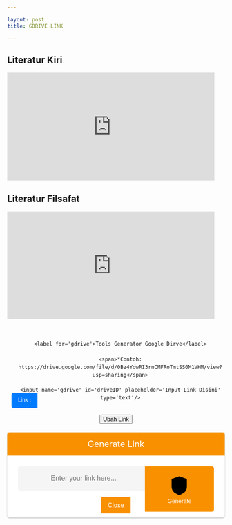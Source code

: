 ```yaml
---

layout: post 
title: GDRIVE LINK

---
```


<h2>Literatur Kiri</h2>
<iframe src="https://drive.google.com/embeddedfolderview?id=1XKmQiaTpiqQ45Ur-2BLQNEh9GoGUHdFV#list" width="480" height="250" frameborder="0"></iframe>
<h2>Literatur Filsafat</h2>
<iframe src="https://drive.google.com/embeddedfolderview?id=11z7rEKCGGmcHbqw2Zv-VlpHrhEnsH5_U#list" width="480" height="250" frameborder="0"></iframe>
<style>

  /* CSS Safelink ubah warna cari kode #f89000 */

.wcSafeShow{position:relative;width:35px;height:35px;display:flex;margin:auto} /* atur margin untuk mengubah posisi icon */

.safeWrap{position:fixed;top:0;left:0;bottom:0;right:0;background:rgba(0,0,0,.5);z-index:999999;-webkit-backdrop-filter:blur(6px);backdrop-filter:blur(6px)}.panel-primary{background:#fff;text-align:center;display:block;overflow:hidden;width:100%;max-width:100%;padding:0 0 25px 0;border-radius:5px;box-shadow:0 1px 3px rgba(0,0,0,0.12),0 1px 2px rgba(0,0,0,0.24)}.panel-body{position:relative;margin:0 25px}.panel-heading h2{background:#f89000;color:#fff;margin:0 auto 25px auto;font-weight:400;padding:15px;font-size:20px}.panel-body input{height:56px;background:rgba(0,0,0,0.04);width:100%;padding:15px;border-radius:5px;border:1px solid transparent;font-size:16px;color:#000;outline:none;text-indent:60px;transition:all .3s}.panel-body input:focus{background:#fff;color:#000;border-color:#f89000;outline:none;box-shadow:0 0 5px rgba(0,0,0,0.1)}.panel-body .input-group-btn{position:absolute;top:0;right:0}.panel-body button{border-radius:0 5px 5px 0;background:#f89000;color:#fff;border:0;padding:17px 52px;font-weight:500;outline:none;transition:all .3s}.panel-body button:hover,.panel-body button:focus{background:#f89000;outline:none}#generatelink{margin:20px auto 0 auto}#generatelink button{background:#f89000;border-radius:5px;font-size:14px;padding:14px 32px}#generatelink button:hover,#generatelink button:focus{background:#f89000;border-radius:5px;font-size:14px}#generatelink input{background:rgba(0,0,0,0.05);text-indent:0}#generatelink input:hover,#generatelink input:focus{background:#f89000;border-color:transparent;box-shadow:none}#generateloading{margin:20px auto 0 auto;font-size:20px;color:#f89000;font-weight:normal}

.panel-body:before{content:'\279C';background:rgba(0,0,0,0.05);position:absolute;left:0;top:0;color:#888;padding:17px 20px;border-radius:5px 0 0 5px;border-right:1px solid transparent;transition:all .6s}.panel-body:focus-within:before{content:'\279C';background:#f89000;color:#fff}.bt-success{display:inline-flex;align-items:center;margin:15px 15px;padding:10px 20px;outline:0;border:0;border-radius:2px;color:#fefefe;background-color:#f89000;font-size:14px;white-space:nowrap;overflow:hidden;max-width:100%;line-height:2em}.bt-success:hover{color:#f89000;background-color:transparent;border:1px solid #f89000}.hidden,.bt-success.hidden{display:none}.wcSafeClose{display:inline-flex;align-items:center;margin:15px auto -15px;padding:5px 15px;outline:0;border:0;border-radius:2px;color:#fefefe;background-color:#f89000;font-size:14px;white-space:nowrap;overflow:hidden;max-width:100%;line-height:2em}.copytoclipboard{margin:10px auto 5px}

#timer{margin:0 auto 20px auto;width:80px;text-align:center}.pietimer{position:relative;font-size:200px;width:1em;height:1em}.pietimer > .percent{position:absolute;top:25px;left:12px;width:3.33em;font-size:18px;text-align:center;display:none}.pietimer > .slice{position:absolute;width:1em;height:1em;clip:rect(0px,1em,1em,0.5em)}.pietimer >.slice.gt50{clip:rect(auto,auto,auto,auto)}.pietimer > .slice > .pie{border:0.06em solid #c0c0c0;position:absolute;width:1em;height:1em;clip:rect(0em,0.5em,1em,0em);border-radius:0.5em}.pietimer > .slice > .pie.fill{-moz-transform:rotate(180deg)!important;-webkit-transform:rotate(180deg)!important;-o-transform:rotate(180deg)!important;transform:rotate(180deg)!important}.pietimer.fill > .percent{display:none}.pietimer.fill > .slice > .pie{border:transparent;background-color:#c0c0c0;width:1em;height:1em}

.wcSafeShow svg{fill:none!important;stroke:#48525c;stroke-linecap:round;stroke-linejoin:round;stroke-width:1;width:22px;height:22px}

#generateloading svg{width:22px;height:22px;fill:#f89000}

.btn-primary svg,.darkMode .btn-primary svg{fill:none;stroke:#fff;stroke-width:1.5;width:22px;height:22px;vertical-align:-5px;margin-right:10px}

@media screen and (max-width:768px){.panel-body .input-group-btn{display:block;position:relative;overflow:hidden;margin:20px auto 0 auto}.panel-body button{border-radius:5px;width:100%}}

@media screen and (max-width:480px){.panel-primary{margin-top:30%}}

  

/* CSS darkmode sesuaikan classnya jika berbeda atau hapus bagian ini */

.darkMode .panel-primary{background:#2d2d30;color:#fefefe}

.darkMode .panel-body input,.darkMode .panel-body input:focus{background:#2d2d30;color:#fefefe}

.darkMode .wcSafeClose{color:#fefefe}

  </style>

<div class='generator-gdrive'>

  <div class='form-gdrive input'>

    <label for='gdrive'>Tools Generator Google Dirve</label>

    <span>*Contoh: https://drive.google.com/file/d/0Bz4YdwRI3rnCMFRoTmtSS0M1VHM/view?usp=sharing</span>

    <input name='gdrive' id='driveID' placeholder='Input Link Disini' type='text'/>

  </div>

  <div class='tombol-get'>
<button id='btngenerate' oninvalid='this.setCustomValidity(&apos;Please Enter valid link&apos;)' required='required' type='button'>Ubah Link</button>
  </div>

  <div class='form-gdrive output'>

    <label for='gdrive'>Result</label>

    <input name='gdrive' id='output' placeholder='Input Link Disini' type='text' readonly='readonly'/>

  </div>

  <div class='tombol-copy-reset'>

    <div id='text-keterangan'></div>

    <button id='copy'>Copy Link</button>

    <button id='download'>Download</button>

    <button id='reset'>Reset</button>
    
    <button id='copyandreset'>Copy and Reset</button>

  </div>

</div>

<div class='panel-primary'>
<div class='panel-heading'>
<h2>Generate Link</h2>
</div>
<div class='panel-body'>
<input autocomplete='off' id='generateurl' oninvalid='this.setCustomValidity(&apos;Please Enter valid link&apos;)' placeholder='Enter your link here...' required='required' type='url'/>
<span class='input-group-btn'>
<button class='btn-primary' id='btngenerate' oninvalid='this.setCustomValidity(&apos;Please Enter valid link&apos;)' required='required' type='button'>
<svg viewBox='0 0 24 24' xmlns='http://www.w3.org/2000/svg'><path d='M18.865 5.1238C19.302 5.2768 19.594 5.6888 19.594 6.1518V12.9248C19.594 14.8178 18.906 16.6248 17.691 18.0248C17.08 18.7298 16.307 19.2788 15.486 19.7228L11.928 21.6448L8.364 19.7218C7.542 19.2778 6.768 18.7298 6.156 18.0238C4.94 16.6238 4.25 14.8158 4.25 12.9208V6.1518C4.25 5.6888 4.542 5.2768 4.979 5.1238L11.561 2.8108C11.795 2.7288 12.05 2.7288 12.283 2.8108L18.865 5.1238Z'/><path class='svg-c' d='M9.32251 11.9177L11.2145 13.8107L15.1125 9.91269'/></svg>Generate</button></span>
<div class='hidden' id='generateloading'>
<svg viewBox='0 0 50 50' x='0px' y='0px'><path d='M25.251,6.461c-10.318,0-18.683,8.365-18.683,18.683h4.068c0-8.071,6.543-14.615,14.615-14.615V6.461z'><animateTransform attributeName='transform' attributeType='xml' dur='0.6s' from='0 25 25' repeatCount='indefinite' to='360 25 25' type='rotate'/></path></svg></div>
<div class='hidden' id='generatelink'>
<input id='resulturl' onclick='this.focus();this.select()' readonly='readonly' type='text'/>
<button class='copytoclipboard' data-clipboard-action='copy' data-clipboard-target='#resulturl' id='copytoclipboard'>Copy URL</button></div></div>
<a class='wcSafeClose' href='javascript:void'>Close</a>
</div>
<script>
//<![CDATA[
/* Pengaturan safeLink */
var setTimer = 1; //waktu detik
var setColor = '#f89000'; //warna loading timer
var setText = 'Harap Tunggu...'; //pesan pada tombol
var setCopyUrl = 'Salin URL'; // generator salin
var setCopied = 'URL Tersalin'; //generator tersalin
//]]> 
</script>
<style>
.generator-gdrive {
    position: relative;
    display: block;
    margin: auto;
    padding: 20px 0;
    max-width: 800px;
    text-align: center;
    font-family: -apple-system,BlinkMacSystemFont,"Segoe UI",Roboto,"Helvetica Neue",Arial,sans-serif,"Apple Color Emoji","Segoe UI Emoji","Segoe UI Symbol";
    line-height: 1.5;
}
.form-gdrive {
    position: relative;
    display: block;
    margin: 5px 0;
    padding: 10px;
    width: 100%;
}
.form-gdrive.output, .tombol-copy-reset {
    display: none;
}
.form-gdrive label {
    position: relative;
    display: block;
    margin: 20px 0;
    font-size: 16px;
    font-weight: 600;
    color: #444;
}
.form-gdrive span {
    position: relative;
    display: block;
    margin-bottom: 10px;
    font-size: 12px;
    color: #444;
}  
.form-gdrive input {
    position: relative;
    display: block;
    margin: auto;
    padding: 10px 15px;
    width: calc(100% - 30px);
    background: #ebeff3;
    color: #444;
    border: none;
    outline: none;
    border-radius: 5px;
}
.form-gdrive input:focus, .form-gdrive input:hover {
    background: #fff;
    border: 1px solid #ebeff3;
}  
.form-gdrive:after {
    position: absolute;
    content: "";
    left: 10px;
    bottom: 10px;
    background: #007bff;
    color: #fff;
    padding: 5px 15px 7px 15px;
    border-radius: 5px 0 0 5px;
    font-size: 12px;
    line-height: 2;
    z-index: 2;
}
.form-gdrive.input input {
    padding: 10px 15px 10px 65px;
}
.form-gdrive.output input{
    width: calc(100% - 90px);
    padding: 10px 15px 10px 75px;
}  
.form-gdrive.input:after {
    content: "Link :";
}
.form-gdrive.output:after {
    content: "Result :";
} 
button#get-button {
    color: #fff;
    background-color: #007bff;
    display: inline-block;
    text-align: center;
    cursor: pointer;
    outline: none;
    border: none;
    border-radius: 6px;
    font-size: 14px;
    font-weight: bold;
    padding: 7px 15px;
    margin: 0 auto;
}  
button#copy,button#download,button#reset,button#copyandreset {
    color: #fff;
    background-color: #007bff;
    display: inline-block;
    text-align: center;
    cursor: pointer;
    outline: none;
    border: none;
    border-radius: 6px;
    font-size: 14px;
    font-weight: bold;
    padding: 7px 15px;
    margin: 0 auto;
}
</style>
<script>

    function getButton(){
    var input = document.getElementById("driveID").value,
        drive = input.indexOf("google.com");
    if (-1 != drive) {
        var textd = input.indexOf("d/"),
            textEdit = input.indexOf("/edit"),
            driveID = input.slice(textd + 2, textEdit),
            output = "https://docs.google.com/$type/d/" + driveID + "/export?format=pdf";
        -1 !== input.indexOf("document")
            ? (output = output.replace("$type", "document").split("pdf").join("docx"))
            : -1 !== input.indexOf("spreadsheet")
            ? (output = output.replace("$type", "spreadsheets").split("pdf").join("xlsx"))
            : -1 !== input.indexOf("presentation")
            ? (output = "https://docs.google.com/uc?export=download&id=" + (driveID = input.slice(textd + 2, textEdit)))
            : ((textEdit = input.indexOf("/view")), (output = "https://docs.google.com/uc?export=download&id=" + (driveID = input.slice(textd + 2, textEdit))));
      document.getElementById("output").value = output;
      document.getElementById("generateurl").value = output;
      document.querySelector(".input").style.display = "none";
      document.querySelector(".output").style.display = "block";
      document.querySelector(".tombol-copy-reset").style.display = "block";
      document.getElementById("get-button").style.display = "none";
    } else {
      document.getElementById("driveID").value = "Url tidak sesuai format";
    }
  }
  function copy(){
    document.getElementById("output").select();
    document.execCommand('copy');
    document.getElementById("text-keterangan").innerHTML = "Link berhasil disalin";
    document.getElementById("text-keterangan").style.margin = "10px 0";
  }
  function download(){
    var linkUnduh = document.getElementById("output").value;
    window.open(linkUnduh,'_blank');
  }
  function reset(){
    document.querySelector(".output").style.display = "none",document.querySelector(".input").style.display = "block", document.getElementById("get-button").style.display = "block",document.querySelector(".tombol-copy-reset").style.display = "none",$("#driveID").val(""),$(".safeWrap").fadeOut(),$("#generatelink").addClass("hidden"),$("#generateurl").val("")
  }
  function copyandreset(){
    document.getElementById("output").select();
    document.execCommand('copy');
    document.getElementById("text-keterangan").innerHTML = "Link berhasil disalin";
    document.getElementById("text-keterangan").style.margin = "10px 0";
    document.querySelector(".output").style.display = "none";
    document.querySelector(".input").style.display = "block";
    document.getElementById("get-button").style.display = "block";
    document.querySelector(".tombol-copy-reset").style.display = "none";
    $("#driveID").val("")
  }
  window.onload = function() {
    document.getElementById("driveID").focus(), document.getElementById("btngenerate").onclick = getButton, document.getElementById("copy").onclick = copy, document.getElementById("download").onclick = download, document.getElementById("reset").onclick = reset, document.getElementById("copyandreset").onclick = copyandreset;
  };
</script>
<script>
$(".wcSafeShow").click(function(){$(".safeWrap").fadeIn()}),$(".wcSafeClose").click(function(){$(".safeWrap").fadeOut(),$("#generatelink").addClass("hidden"),$("#generateurl").val("")});$(document).ready(function(){$("#btngenerate").on("click",function(){var e=$("#generateurl").val(),r=$("#generatelink"),a=$("#generateloading"),n=$("#resulturl");if(""==e)return $("#generateurl").focus(),!1;$("#copytoclipboard").html(setCopyUrl),a.removeClass("hidden"),r.addClass("hidden"),$.ajax({url:"https://link.sophiainstitute.id/feeds/posts/summary/-/Pendidikan?alt=json-in-script",type:"get",dataType:"jsonp",success:function(t){var o="",l=t.feed.entry,s=new Array;if(void 0!==l){for(var i=0;i<l.length;i++){for(var d=0;d<l[i].link.length;d++)if("alternate"==l[i].link[d].rel){o=l[i].link[d].href;break}s[i]=o;var c=Math.random()*s.length;c=parseInt(c)}resultgenerate=s[c]+"#?o="+aesCrypto.encrypt(convertstr(e),convertstr("root")),a.addClass("hidden"),r.removeClass("hidden"),n.val(resultgenerate)}else n.val("No result!")},error:function(){n.val("Error loading feed!")}})}),new ClipboardJS(".copytoclipboard").on("success",function(e){$("#copytoclipboard").html(setCopied)})}); function convertstr(t){return t.replace(/^\s+/,"").replace(/\s+$/,"")}!function(t){var e={init:function(e){var r={timer:null,timerSeconds:10,callback:function(){},timerCurrent:0,showPercentage:!1,fill:!1,color:"#CCC"};return r=t.extend(r,e),this.each(function(){var e=t(this);e.data("pietimer")||(e.addClass("pietimer"),e.css({fontSize:e.width()}),e.data("pietimer",r),r.showPercentage&&e.find(".percent").show(),r.fill&&e.addClass("fill"),e.pietimer("start"))})},stopWatch:function(){var e=t(this).data("pietimer");if(e){var r=(e.timerFinish-(new Date).getTime())/1e3;if(r<=0)clearInterval(e.timer),t(this).pietimer("drawTimer",100),e.callback();else{var n=100-r/e.timerSeconds*100;t(this).pietimer("drawTimer",n)}}},drawTimer:function(e){$this=t(this);var r=$this.data("pietimer");if(r){$this.html('<div class="percent"></div><div class="slice'+(e>50?' gt50"':'"')+'><div class="pie"></div>'+(e>50?'<div class="pie fill"></div>':"")+"</div>");var n=3.6*e;$this.find(".slice .pie").css({"-moz-transform":"rotate("+n+"deg)","-webkit-transform":"rotate("+n+"deg)","-o-transform":"rotate("+n+"deg)",transform:"rotate("+n+"deg)"}),$this.find(".percent").html(Math.round(e)+"%"),r.showPercentage&&$this.find(".percent").show(),$this.hasClass("fill")?$this.find(".slice .pie").css({backgroundColor:r.color}):$this.find(".slice .pie").css({borderColor:r.color})}},start:function(){var e=t(this).data("pietimer");e&&(e.timerFinish=(new Date).getTime()+1e3*e.timerSeconds,t(this).pietimer("drawTimer",0),e.timer=setInterval("$this.pietimer('stopWatch')",50))},reset:function(){var e=t(this).data("pietimer");e&&(clearInterval(e.timer),t(this).pietimer("drawTimer",0))}};t.fn.pietimer=function(r){return e[r]?e[r].apply(this,Array.prototype.slice.call(arguments,1)):"object"!=typeof r&&r?void t.error("Method "+r+" does not exist on jQuery.pietimer"):e.init.apply(this,arguments)}}(jQuery),function(t,e){"object"==typeof exports&&"object"==typeof module?module.exports=e():"function"==typeof define&&define.amd?define([],e):"object"==typeof exports?exports.ClipboardJS=e():t.ClipboardJS=e()}(this,function(){return function(t){var e={};function r(n){if(e[n])return e[n].exports;var i=e[n]={i:n,l:!1,exports:{}};return t[n].call(i.exports,i,i.exports,r),i.l=!0,i.exports}return r.m=t,r.c=e,r.d=function(t,e,n){r.o(t,e)||Object.defineProperty(t,e,{enumerable:!0,get:n})},r.r=function(t){"undefined"!=typeof Symbol&&Symbol.toStringTag&&Object.defineProperty(t,Symbol.toStringTag,{value:"Module"}),Object.defineProperty(t,"__esModule",{value:!0})},r.t=function(t,e){if(1&e&&(t=r(t)),8&e)return t;if(4&e&&"object"==typeof t&&t&&t.__esModule)return t;var n=Object.create(null);if(r.r(n),Object.defineProperty(n,"default",{enumerable:!0,value:t}),2&e&&"string"!=typeof t)for(var i in t)r.d(n,i,function(e){return t[e]}.bind(null,i));return n},r.n=function(t){var e=t&&t.__esModule?function(){return t.default}:function(){return t};return r.d(e,"a",e),e},r.o=function(t,e){return Object.prototype.hasOwnProperty.call(t,e)},r.p="",r(r.s=0)}([function(t,e,r){"use strict";var n="function"==typeof Symbol&&"symbol"==typeof Symbol.iterator?function(t){return typeof t}:function(t){return t&&"function"==typeof Symbol&&t.constructor===Symbol&&t!==Symbol.prototype?"symbol":typeof t},i=function(){function t(t,e){for(var r=0;r<e.length;r++){var n=e[r];n.enumerable=n.enumerable||!1,n.configurable=!0,"value"in n&&(n.writable=!0),Object.defineProperty(t,n.key,n)}}return function(e,r,n){return r&&t(e.prototype,r),n&&t(e,n),e}}(),o=s(r(1)),a=s(r(3)),c=s(r(4));function s(t){return t&&t.__esModule?t:{default:t}}var l=function(t){function e(t,r){!function(t,r){if(!(t instanceof e))throw new TypeError("Cannot call a class as a function")}(this);var n=function(t,e){if(!t)throw new ReferenceError("this hasn't been initialised - super() hasn't been called");return!e||"object"!=typeof e&&"function"!=typeof e?t:e}(this,(e.__proto__||Object.getPrototypeOf(e)).call(this));return n.resolveOptions(r),n.listenClick(t),n}return function(t,e){if("function"!=typeof e&&null!==e)throw new TypeError("Super expression must either be null or a function, not "+typeof e);t.prototype=Object.create(e&&e.prototype,{constructor:{value:t,enumerable:!1,writable:!0,configurable:!0}}),e&&(Object.setPrototypeOf?Object.setPrototypeOf(t,e):t.__proto__=e)}(e,a.default),i(e,[{key:"resolveOptions",value:function(){var t=0<arguments.length&&void 0!==arguments[0]?arguments[0]:{};this.action="function"==typeof t.action?t.action:this.defaultAction,this.target="function"==typeof t.target?t.target:this.defaultTarget,this.text="function"==typeof t.text?t.text:this.defaultText,this.container="object"===n(t.container)?t.container:document.body}},{key:"listenClick",value:function(t){var e=this;this.listener=(0,c.default)(t,"click",function(t){return e.onClick(t)})}},{key:"onClick",value:function(t){var e=t.delegateTarget||t.currentTarget;this.clipboardAction&&(this.clipboardAction=null),this.clipboardAction=new o.default({action:this.action(e),target:this.target(e),text:this.text(e),container:this.container,trigger:e,emitter:this})}},{key:"defaultAction",value:function(t){return u("action",t)}},{key:"defaultTarget",value:function(t){var e=u("target",t);if(e)return document.querySelector(e)}},{key:"defaultText",value:function(t){return u("text",t)}},{key:"destroy",value:function(){this.listener.destroy(),this.clipboardAction&&(this.clipboardAction.destroy(),this.clipboardAction=null)}}],[{key:"isSupported",value:function(){var t=0<arguments.length&&void 0!==arguments[0]?arguments[0]:["copy","cut"],e="string"==typeof t?[t]:t,r=!!document.queryCommandSupported;return e.forEach(function(t){r=r&&!!document.queryCommandSupported(t)}),r}}]),e}();function u(t,e){var r="data-clipboard-"+t;if(e.hasAttribute(r))return e.getAttribute(r)}t.exports=l},function(t,e,r){"use strict";var n,i="function"==typeof Symbol&&"symbol"==typeof Symbol.iterator?function(t){return typeof t}:function(t){return t&&"function"==typeof Symbol&&t.constructor===Symbol&&t!==Symbol.prototype?"symbol":typeof t},o=function(){function t(t,e){for(var r=0;r<e.length;r++){var n=e[r];n.enumerable=n.enumerable||!1,n.configurable=!0,"value"in n&&(n.writable=!0),Object.defineProperty(t,n.key,n)}}return function(e,r,n){return r&&t(e.prototype,r),n&&t(e,n),e}}(),a=(n=r(2))&&n.__esModule?n:{default:n},c=function(){function t(e){!function(t,e){if(!(t instanceof e))throw new TypeError("Cannot call a class as a function")}(this,t),this.resolveOptions(e),this.initSelection()}return o(t,[{key:"resolveOptions",value:function(){var t=0<arguments.length&&void 0!==arguments[0]?arguments[0]:{};this.action=t.action,this.container=t.container,this.emitter=t.emitter,this.target=t.target,this.text=t.text,this.trigger=t.trigger,this.selectedText=""}},{key:"initSelection",value:function(){this.text?this.selectFake():this.target&&this.selectTarget()}},{key:"selectFake",value:function(){var t=this,e="rtl"==document.documentElement.getAttribute("dir");this.removeFake(),this.fakeHandlerCallback=function(){return t.removeFake()},this.fakeHandler=this.container.addEventListener("click",this.fakeHandlerCallback)||!0,this.fakeElem=document.createElement("textarea"),this.fakeElem.style.fontSize="12pt",this.fakeElem.style.border="0",this.fakeElem.style.padding="0",this.fakeElem.style.margin="0",this.fakeElem.style.position="absolute",this.fakeElem.style[e?"right":"left"]="-9999px";var r=window.pageYOffset||document.documentElement.scrollTop;this.fakeElem.style.top=r+"px",this.fakeElem.setAttribute("readonly",""),this.fakeElem.value=this.text,this.container.appendChild(this.fakeElem),this.selectedText=(0,a.default)(this.fakeElem),this.copyText()}},{key:"removeFake",value:function(){this.fakeHandler&&(this.container.removeEventListener("click",this.fakeHandlerCallback),this.fakeHandler=null,this.fakeHandlerCallback=null),this.fakeElem&&(this.container.removeChild(this.fakeElem),this.fakeElem=null)}},{key:"selectTarget",value:function(){this.selectedText=(0,a.default)(this.target),this.copyText()}},{key:"copyText",value:function(){var t=void 0;try{t=document.execCommand(this.action)}catch(e){t=!1}this.handleResult(t)}},{key:"handleResult",value:function(t){this.emitter.emit(t?"success":"error",{action:this.action,text:this.selectedText,trigger:this.trigger,clearSelection:this.clearSelection.bind(this)})}},{key:"clearSelection",value:function(){this.trigger&&this.trigger.focus(),window.getSelection().removeAllRanges()}},{key:"destroy",value:function(){this.removeFake()}},{key:"action",set:function(){var t=0<arguments.length&&void 0!==arguments[0]?arguments[0]:"copy";if(this._action=t,"copy"!==this._action&&"cut"!==this._action)throw new Error('Invalid "action" value, use either "copy" or "cut"')},get:function(){return this._action}},{key:"target",set:function(t){if(void 0!==t){if(!t||"object"!==(void 0===t?"undefined":i(t))||1!==t.nodeType)throw new Error('Invalid "target" value, use a valid Element');if("copy"===this.action&&t.hasAttribute("disabled"))throw new Error('Invalid "target" attribute. Please use "readonly" instead of "disabled" attribute');if("cut"===this.action&&(t.hasAttribute("readonly")||t.hasAttribute("disabled")))throw new Error('Invalid "target" attribute. You can\'t cut text from elements with "readonly" or "disabled" attributes');this._target=t}},get:function(){return this._target}}]),t}();t.exports=c},function(t,e){t.exports=function(t){var e;if("SELECT"===t.nodeName)t.focus(),e=t.value;else if("INPUT"===t.nodeName||"TEXTAREA"===t.nodeName){var r=t.hasAttribute("readonly");r||t.setAttribute("readonly",""),t.select(),t.setSelectionRange(0,t.value.length),r||t.removeAttribute("readonly"),e=t.value}else{t.hasAttribute("contenteditable")&&t.focus();var n=window.getSelection(),i=document.createRange();i.selectNodeContents(t),n.removeAllRanges(),n.addRange(i),e=n.toString()}return e}},function(t,e){function r(){}r.prototype={on:function(t,e,r){var n=this.e||(this.e={});return(n[t]||(n[t]=[])).push({fn:e,ctx:r}),this},once:function(t,e,r){var n=this;function i(){n.off(t,i),e.apply(r,arguments)}return i._=e,this.on(t,i,r)},emit:function(t){for(var e=[].slice.call(arguments,1),r=((this.e||(this.e={}))[t]||[]).slice(),n=0,i=r.length;n<i;n++)r[n].fn.apply(r[n].ctx,e);return this},off:function(t,e){var r=this.e||(this.e={}),n=r[t],i=[];if(n&&e)for(var o=0,a=n.length;o<a;o++)n[o].fn!==e&&n[o].fn._!==e&&i.push(n[o]);return i.length?r[t]=i:delete r[t],this}},t.exports=r},function(t,e,r){var n=r(5),i=r(6);t.exports=function(t,e,r){if(!t&&!e&&!r)throw new Error("Missing required arguments");if(!n.string(e))throw new TypeError("Second argument must be a String");if(!n.fn(r))throw new TypeError("Third argument must be a Function");if(n.node(t))return h=e,d=r,(f=t).addEventListener(h,d),{destroy:function(){f.removeEventListener(h,d)}};if(n.nodeList(t))return s=t,l=e,u=r,Array.prototype.forEach.call(s,function(t){t.addEventListener(l,u)}),{destroy:function(){Array.prototype.forEach.call(s,function(t){t.removeEventListener(l,u)})}};if(n.string(t))return o=t,a=e,c=r,i(document.body,o,a,c);throw new TypeError("First argument must be a String, HTMLElement, HTMLCollection, or NodeList");var o,a,c,s,l,u,f,h,d}},function(t,e){e.node=function(t){return void 0!==t&&t instanceof HTMLElement&&1===t.nodeType},e.nodeList=function(t){var r=Object.prototype.toString.call(t);return void 0!==t&&("[object NodeList]"===r||"[object HTMLCollection]"===r)&&"length"in t&&(0===t.length||e.node(t[0]))},e.string=function(t){return"string"==typeof t||t instanceof String},e.fn=function(t){return"[object Function]"===Object.prototype.toString.call(t)}},function(t,e,r){var n=r(7);function i(t,e,r,i,o){var a=function(t,e,r,i){return function(r){r.delegateTarget=n(r.target,e),r.delegateTarget&&i.call(t,r)}}.apply(this,arguments);return t.addEventListener(r,a,o),{destroy:function(){t.removeEventListener(r,a,o)}}}t.exports=function(t,e,r,n,o){return"function"==typeof t.addEventListener?i.apply(null,arguments):"function"==typeof r?i.bind(null,document).apply(null,arguments):("string"==typeof t&&(t=document.querySelectorAll(t)),Array.prototype.map.call(t,function(t){return i(t,e,r,n,o)}))}},function(t,e){if("undefined"!=typeof Element&&!Element.prototype.matches){var r=Element.prototype;r.matches=r.matchesSelector||r.mozMatchesSelector||r.msMatchesSelector||r.oMatchesSelector||r.webkitMatchesSelector}t.exports=function(t,e){for(;t&&9!==t.nodeType;){if("function"==typeof t.matches&&t.matches(e))return t;t=t.parentNode}}}])});var CryptoJS=CryptoJS||function(t,e){var r={},n=r.lib={},i=n.Base=function(){function t(){}return{extend:function(e){t.prototype=this;var r=new t;return e&&r.mixIn(e),r.hasOwnProperty("init")||(r.init=function(){r.$super.init.apply(this,arguments)}),r.init.prototype=r,r.$super=this,r},create:function(){var t=this.extend();return t.init.apply(t,arguments),t},init:function(){},mixIn:function(t){for(var e in t)t.hasOwnProperty(e)&&(this[e]=t[e]);t.hasOwnProperty("toString")&&(this.toString=t.toString)},clone:function(){return this.init.prototype.extend(this)}}}(),o=n.WordArray=i.extend({init:function(t,e){t=this.words=t||[],this.sigBytes=null!=e?e:4*t.length},toString:function(t){return(t||c).stringify(this)},concat:function(t){var e=this.words,r=t.words,n=this.sigBytes,i=t.sigBytes;if(this.clamp(),n%4)for(var o=0;i>o;o++){var a=r[o>>>2]>>>24-o%4*8&255;e[n+o>>>2]|=a<<24-(n+o)%4*8}else if(r.length>65535)for(o=0;i>o;o+=4)e[n+o>>>2]=r[o>>>2];else e.push.apply(e,r);return this.sigBytes+=i,this},clamp:function(){var e=this.words,r=this.sigBytes;e[r>>>2]&=4294967295<<32-r%4*8,e.length=t.ceil(r/4)},clone:function(){var t=i.clone.call(this);return t.words=this.words.slice(0),t},random:function(e){for(var r=[],n=0;e>n;n+=4)r.push(4294967296*t.random()|0);return new o.init(r,e)}}),a=r.enc={},c=a.Hex={stringify:function(t){for(var e=t.words,r=t.sigBytes,n=[],i=0;r>i;i++){var o=e[i>>>2]>>>24-i%4*8&255;n.push((o>>>4).toString(16)),n.push((15&o).toString(16))}return n.join("")},parse:function(t){for(var e=t.length,r=[],n=0;e>n;n+=2)r[n>>>3]|=parseInt(t.substr(n,2),16)<<24-n%8*4;return new o.init(r,e/2)}},s=a.Latin1={stringify:function(t){for(var e=t.words,r=t.sigBytes,n=[],i=0;r>i;i++){var o=e[i>>>2]>>>24-i%4*8&255;n.push(String.fromCharCode(o))}return n.join("")},parse:function(t){for(var e=t.length,r=[],n=0;e>n;n++)r[n>>>2]|=(255&t.charCodeAt(n))<<24-n%4*8;return new o.init(r,e)}},l=a.Utf8={stringify:function(t){try{return decodeURIComponent(escape(s.stringify(t)))}catch(t){throw new Error("Malformed UTF-8 data")}},parse:function(t){return s.parse(unescape(encodeURIComponent(t)))}},u=n.BufferedBlockAlgorithm=i.extend({reset:function(){this._data=new o.init,this._nDataBytes=0},_append:function(t){"string"==typeof t&&(t=l.parse(t)),this._data.concat(t),this._nDataBytes+=t.sigBytes},_process:function(e){var r=this._data,n=r.words,i=r.sigBytes,a=this.blockSize,c=i/(4*a),s=(c=e?t.ceil(c):t.max((0|c)-this._minBufferSize,0))*a,l=t.min(4*s,i);if(s){for(var u=0;s>u;u+=a)this._doProcessBlock(n,u);var f=n.splice(0,s);r.sigBytes-=l}return new o.init(f,l)},clone:function(){var t=i.clone.call(this);return t._data=this._data.clone(),t},_minBufferSize:0}),f=(n.Hasher=u.extend({cfg:i.extend(),init:function(t){this.cfg=this.cfg.extend(t),this.reset()},reset:function(){u.reset.call(this),this._doReset()},update:function(t){return this._append(t),this._process(),this},finalize:function(t){return t&&this._append(t),this._doFinalize()},blockSize:16,_createHelper:function(t){return function(e,r){return new t.init(r).finalize(e)}},_createHmacHelper:function(t){return function(e,r){return new f.HMAC.init(t,r).finalize(e)}}}),r.algo={});return r}(Math);!function(){var t=CryptoJS,e=t.lib.WordArray;t.enc.Base64={stringify:function(t){var e=t.words,r=t.sigBytes,n=this._map;t.clamp();for(var i=[],o=0;r>o;o+=3)for(var a=(e[o>>>2]>>>24-o%4*8&255)<<16|(e[o+1>>>2]>>>24-(o+1)%4*8&255)<<8|e[o+2>>>2]>>>24-(o+2)%4*8&255,c=0;4>c&&r>o+.75*c;c++)i.push(n.charAt(a>>>6*(3-c)&63));var s=n.charAt(64);if(s)for(;i.length%4;)i.push(s);return i.join("")},parse:function(t){var r=t.length,n=this._map,i=n.charAt(64);if(i){var o=t.indexOf(i);-1!=o&&(r=o)}for(var a=[],c=0,s=0;r>s;s++)if(s%4){var l=n.indexOf(t.charAt(s-1))<<s%4*2,u=n.indexOf(t.charAt(s))>>>6-s%4*2;a[c>>>2]|=(l|u)<<24-c%4*8,c++}return e.create(a,c)},_map:"ABCDEFGHIJKLMNOPQRSTUVWXYZabcdefghijklmnopqrstuvwxyz0123456789+/="}}(),function(t){function e(t,e,r,n,i,o,a){var c=t+(e&r|~e&n)+i+a;return(c<<o|c>>>32-o)+e}function r(t,e,r,n,i,o,a){var c=t+(e&n|r&~n)+i+a;return(c<<o|c>>>32-o)+e}function n(t,e,r,n,i,o,a){var c=t+(e^r^n)+i+a;return(c<<o|c>>>32-o)+e}function i(t,e,r,n,i,o,a){var c=t+(r^(e|~n))+i+a;return(c<<o|c>>>32-o)+e}var o=CryptoJS,a=o.lib,c=a.WordArray,s=a.Hasher,l=o.algo,u=[];!function(){for(var e=0;64>e;e++)u[e]=4294967296*t.abs(t.sin(e+1))|0}();var f=l.MD5=s.extend({_doReset:function(){this._hash=new c.init([1732584193,4023233417,2562383102,271733878])},_doProcessBlock:function(t,o){for(var a=0;16>a;a++){var c=o+a,s=t[c];t[c]=16711935&(s<<8|s>>>24)|4278255360&(s<<24|s>>>8)}var l=this._hash.words,f=t[o+0],h=t[o+1],d=t[o+2],p=t[o+3],y=t[o+4],v=t[o+5],m=t[o+6],g=t[o+7],k=t[o+8],b=t[o+9],_=t[o+10],S=t[o+11],x=t[o+12],w=t[o+13],E=t[o+14],C=t[o+15],B=l[0],T=l[1],A=l[2],O=l[3];B=e(B,T,A,O,f,7,u[0]),O=e(O,B,T,A,h,12,u[1]),A=e(A,O,B,T,d,17,u[2]),T=e(T,A,O,B,p,22,u[3]),B=e(B,T,A,O,y,7,u[4]),O=e(O,B,T,A,v,12,u[5]),A=e(A,O,B,T,m,17,u[6]),T=e(T,A,O,B,g,22,u[7]),B=e(B,T,A,O,k,7,u[8]),O=e(O,B,T,A,b,12,u[9]),A=e(A,O,B,T,_,17,u[10]),T=e(T,A,O,B,S,22,u[11]),B=e(B,T,A,O,x,7,u[12]),O=e(O,B,T,A,w,12,u[13]),A=e(A,O,B,T,E,17,u[14]),B=r(B,T=e(T,A,O,B,C,22,u[15]),A,O,h,5,u[16]),O=r(O,B,T,A,m,9,u[17]),A=r(A,O,B,T,S,14,u[18]),T=r(T,A,O,B,f,20,u[19]),B=r(B,T,A,O,v,5,u[20]),O=r(O,B,T,A,_,9,u[21]),A=r(A,O,B,T,C,14,u[22]),T=r(T,A,O,B,y,20,u[23]),B=r(B,T,A,O,b,5,u[24]),O=r(O,B,T,A,E,9,u[25]),A=r(A,O,B,T,p,14,u[26]),T=r(T,A,O,B,k,20,u[27]),B=r(B,T,A,O,w,5,u[28]),O=r(O,B,T,A,d,9,u[29]),A=r(A,O,B,T,g,14,u[30]),B=n(B,T=r(T,A,O,B,x,20,u[31]),A,O,v,4,u[32]),O=n(O,B,T,A,k,11,u[33]),A=n(A,O,B,T,S,16,u[34]),T=n(T,A,O,B,E,23,u[35]),B=n(B,T,A,O,h,4,u[36]),O=n(O,B,T,A,y,11,u[37]),A=n(A,O,B,T,g,16,u[38]),T=n(T,A,O,B,_,23,u[39]),B=n(B,T,A,O,w,4,u[40]),O=n(O,B,T,A,f,11,u[41]),A=n(A,O,B,T,p,16,u[42]),T=n(T,A,O,B,m,23,u[43]),B=n(B,T,A,O,b,4,u[44]),O=n(O,B,T,A,x,11,u[45]),A=n(A,O,B,T,C,16,u[46]),B=i(B,T=n(T,A,O,B,d,23,u[47]),A,O,f,6,u[48]),O=i(O,B,T,A,g,10,u[49]),A=i(A,O,B,T,E,15,u[50]),T=i(T,A,O,B,v,21,u[51]),B=i(B,T,A,O,x,6,u[52]),O=i(O,B,T,A,p,10,u[53]),A=i(A,O,B,T,_,15,u[54]),T=i(T,A,O,B,h,21,u[55]),B=i(B,T,A,O,k,6,u[56]),O=i(O,B,T,A,C,10,u[57]),A=i(A,O,B,T,m,15,u[58]),T=i(T,A,O,B,w,21,u[59]),B=i(B,T,A,O,y,6,u[60]),O=i(O,B,T,A,S,10,u[61]),A=i(A,O,B,T,d,15,u[62]),T=i(T,A,O,B,b,21,u[63]),l[0]=l[0]+B|0,l[1]=l[1]+T|0,l[2]=l[2]+A|0,l[3]=l[3]+O|0},_doFinalize:function(){var e=this._data,r=e.words,n=8*this._nDataBytes,i=8*e.sigBytes;r[i>>>5]|=128<<24-i%32;var o=t.floor(n/4294967296),a=n;r[15+(i+64>>>9<<4)]=16711935&(o<<8|o>>>24)|4278255360&(o<<24|o>>>8),r[14+(i+64>>>9<<4)]=16711935&(a<<8|a>>>24)|4278255360&(a<<24|a>>>8),e.sigBytes=4*(r.length+1),this._process();for(var c=this._hash,s=c.words,l=0;4>l;l++){var u=s[l];s[l]=16711935&(u<<8|u>>>24)|4278255360&(u<<24|u>>>8)}return c},clone:function(){var t=s.clone.call(this);return t._hash=this._hash.clone(),t}});o.MD5=s._createHelper(f),o.HmacMD5=s._createHmacHelper(f)}(Math),function(){var t=CryptoJS,e=t.lib,r=e.Base,n=e.WordArray,i=t.algo,o=i.MD5,a=i.EvpKDF=r.extend({cfg:r.extend({keySize:4,hasher:o,iterations:1}),init:function(t){this.cfg=this.cfg.extend(t)},compute:function(t,e){for(var r=this.cfg,i=r.hasher.create(),o=n.create(),a=o.words,c=r.keySize,s=r.iterations;a.length<c;){l&&i.update(l);var l=i.update(t).finalize(e);i.reset();for(var u=1;s>u;u++)l=i.finalize(l),i.reset();o.concat(l)}return o.sigBytes=4*c,o}});t.EvpKDF=function(t,e,r){return a.create(r).compute(t,e)}}(),CryptoJS.lib.Cipher||function(t){var e=CryptoJS,r=e.lib,n=r.Base,i=r.WordArray,o=r.BufferedBlockAlgorithm,a=e.enc,c=(a.Utf8,a.Base64),s=e.algo.EvpKDF,l=r.Cipher=o.extend({cfg:n.extend(),createEncryptor:function(t,e){return this.create(this._ENC_XFORM_MODE,t,e)},createDecryptor:function(t,e){return this.create(this._DEC_XFORM_MODE,t,e)},init:function(t,e,r){this.cfg=this.cfg.extend(r),this._xformMode=t,this._key=e,this.reset()},reset:function(){o.reset.call(this),this._doReset()},process:function(t){return this._append(t),this._process()},finalize:function(t){return t&&this._append(t),this._doFinalize()},keySize:4,ivSize:4,_ENC_XFORM_MODE:1,_DEC_XFORM_MODE:2,_createHelper:function(){function t(t){return"string"==typeof t?g:v}return function(e){return{encrypt:function(r,n,i){return t(n).encrypt(e,r,n,i)},decrypt:function(r,n,i){return t(n).decrypt(e,r,n,i)}}}}()}),u=(r.StreamCipher=l.extend({_doFinalize:function(){return this._process(!0)},blockSize:1}),e.mode={}),f=r.BlockCipherMode=n.extend({createEncryptor:function(t,e){return this.Encryptor.create(t,e)},createDecryptor:function(t,e){return this.Decryptor.create(t,e)},init:function(t,e){this._cipher=t,this._iv=e}}),h=u.CBC=function(){function e(e,r,n){var i=this._iv;if(i){var o=i;this._iv=t}else o=this._prevBlock;for(var a=0;n>a;a++)e[r+a]^=o[a]}var r=f.extend();return r.Encryptor=r.extend({processBlock:function(t,r){var n=this._cipher,i=n.blockSize;e.call(this,t,r,i),n.encryptBlock(t,r),this._prevBlock=t.slice(r,r+i)}}),r.Decryptor=r.extend({processBlock:function(t,r){var n=this._cipher,i=n.blockSize,o=t.slice(r,r+i);n.decryptBlock(t,r),e.call(this,t,r,i),this._prevBlock=o}}),r}(),d=(e.pad={}).Pkcs7={pad:function(t,e){for(var r=4*e,n=r-t.sigBytes%r,o=n<<24|n<<16|n<<8|n,a=[],c=0;n>c;c+=4)a.push(o);var s=i.create(a,n);t.concat(s)},unpad:function(t){var e=255&t.words[t.sigBytes-1>>>2];t.sigBytes-=e}},p=(r.BlockCipher=l.extend({cfg:l.cfg.extend({mode:h,padding:d}),reset:function(){l.reset.call(this);var t=this.cfg,e=t.iv,r=t.mode;if(this._xformMode==this._ENC_XFORM_MODE)var n=r.createEncryptor;else{n=r.createDecryptor;this._minBufferSize=1}this._mode=n.call(r,this,e&&e.words)},_doProcessBlock:function(t,e){this._mode.processBlock(t,e)},_doFinalize:function(){var t=this.cfg.padding;if(this._xformMode==this._ENC_XFORM_MODE){t.pad(this._data,this.blockSize);var e=this._process(!0)}else{e=this._process(!0);t.unpad(e)}return e},blockSize:4}),r.CipherParams=n.extend({init:function(t){this.mixIn(t)},toString:function(t){return(t||this.formatter).stringify(this)}})),y=(e.format={}).OpenSSL={stringify:function(t){var e=t.ciphertext,r=t.salt;if(r)var n=i.create([1398893684,1701076831]).concat(r).concat(e);else n=e;return n.toString(c)},parse:function(t){var e=c.parse(t),r=e.words;if(1398893684==r[0]&&1701076831==r[1]){var n=i.create(r.slice(2,4));r.splice(0,4),e.sigBytes-=16}return p.create({ciphertext:e,salt:n})}},v=r.SerializableCipher=n.extend({cfg:n.extend({format:y}),encrypt:function(t,e,r,n){n=this.cfg.extend(n);var i=t.createEncryptor(r,n),o=i.finalize(e),a=i.cfg;return p.create({ciphertext:o,key:r,iv:a.iv,algorithm:t,mode:a.mode,padding:a.padding,blockSize:t.blockSize,formatter:n.format})},decrypt:function(t,e,r,n){return n=this.cfg.extend(n),e=this._parse(e,n.format),t.createDecryptor(r,n).finalize(e.ciphertext)},_parse:function(t,e){return"string"==typeof t?e.parse(t,this):t}}),m=(e.kdf={}).OpenSSL={execute:function(t,e,r,n){n||(n=i.random(8));var o=s.create({keySize:e+r}).compute(t,n),a=i.create(o.words.slice(e),4*r);return o.sigBytes=4*e,p.create({key:o,iv:a,salt:n})}},g=r.PasswordBasedCipher=v.extend({cfg:v.cfg.extend({kdf:m}),encrypt:function(t,e,r,n){var i=(n=this.cfg.extend(n)).kdf.execute(r,t.keySize,t.ivSize);n.iv=i.iv;var o=v.encrypt.call(this,t,e,i.key,n);return o.mixIn(i),o},decrypt:function(t,e,r,n){n=this.cfg.extend(n),e=this._parse(e,n.format);var i=n.kdf.execute(r,t.keySize,t.ivSize,e.salt);return n.iv=i.iv,v.decrypt.call(this,t,e,i.key,n)}})}(),function(){var t=CryptoJS,e=t.lib.BlockCipher,r=t.algo,n=[],i=[],o=[],a=[],c=[],s=[],l=[],u=[],f=[],h=[];!function(){for(var t=[],e=0;256>e;e++)t[e]=128>e?e<<1:e<<1^283;var r=0,d=0;for(e=0;256>e;e++){var p=d^d<<1^d<<2^d<<3^d<<4;p=p>>>8^255&p^99,n[r]=p,i[p]=r;var y=t[r],v=t[y],m=t[v],g=257*t[p]^16843008*p;o[r]=g<<24|g>>>8,a[r]=g<<16|g>>>16,c[r]=g<<8|g>>>24,s[r]=g;g=16843009*m^65537*v^257*y^16843008*r;l[p]=g<<24|g>>>8,u[p]=g<<16|g>>>16,f[p]=g<<8|g>>>24,h[p]=g,r?(r=y^t[t[t[m^y]]],d^=t[t[d]]):r=d=1}}();var d=[0,1,2,4,8,16,32,64,128,27,54],p=r.AES=e.extend({_doReset:function(){for(var t=this._key,e=t.words,r=t.sigBytes/4,i=4*((this._nRounds=r+6)+1),o=this._keySchedule=[],a=0;i>a;a++)if(r>a)o[a]=e[a];else{var c=o[a-1];a%r?r>6&&a%r==4&&(c=n[c>>>24]<<24|n[c>>>16&255]<<16|n[c>>>8&255]<<8|n[255&c]):(c=n[(c=c<<8|c>>>24)>>>24]<<24|n[c>>>16&255]<<16|n[c>>>8&255]<<8|n[255&c],c^=d[a/r|0]<<24),o[a]=o[a-r]^c}for(var s=this._invKeySchedule=[],p=0;i>p;p++){a=i-p;if(p%4)c=o[a];else c=o[a-4];s[p]=4>p||4>=a?c:l[n[c>>>24]]^u[n[c>>>16&255]]^f[n[c>>>8&255]]^h[n[255&c]]}},encryptBlock:function(t,e){this._doCryptBlock(t,e,this._keySchedule,o,a,c,s,n)},decryptBlock:function(t,e){var r=t[e+1];t[e+1]=t[e+3],t[e+3]=r,this._doCryptBlock(t,e,this._invKeySchedule,l,u,f,h,i);r=t[e+1];t[e+1]=t[e+3],t[e+3]=r},_doCryptBlock:function(t,e,r,n,i,o,a,c){for(var s=this._nRounds,l=t[e]^r[0],u=t[e+1]^r[1],f=t[e+2]^r[2],h=t[e+3]^r[3],d=4,p=1;s>p;p++){var y=n[l>>>24]^i[u>>>16&255]^o[f>>>8&255]^a[255&h]^r[d++],v=n[u>>>24]^i[f>>>16&255]^o[h>>>8&255]^a[255&l]^r[d++],m=n[f>>>24]^i[h>>>16&255]^o[l>>>8&255]^a[255&u]^r[d++],g=n[h>>>24]^i[l>>>16&255]^o[u>>>8&255]^a[255&f]^r[d++];l=y,u=v,f=m,h=g}y=(c[l>>>24]<<24|c[u>>>16&255]<<16|c[f>>>8&255]<<8|c[255&h])^r[d++],v=(c[u>>>24]<<24|c[f>>>16&255]<<16|c[h>>>8&255]<<8|c[255&l])^r[d++],m=(c[f>>>24]<<24|c[h>>>16&255]<<16|c[l>>>8&255]<<8|c[255&u])^r[d++],g=(c[h>>>24]<<24|c[l>>>16&255]<<16|c[u>>>8&255]<<8|c[255&f])^r[d++];t[e]=y,t[e+1]=v,t[e+2]=m,t[e+3]=g},keySize:8});t.AES=e._createHelper(p)}();var aesCrypto={};!function(t){"use strict";t.formatter={prefix:"",stringify:function(t){var e=this.prefix;return(e+=t.salt.toString())+t.ciphertext.toString()},parse:function(t){var e=CryptoJS.lib.CipherParams.create({}),r=this.prefix.length;return 0!==t.indexOf(this.prefix)?e:(e.ciphertext=CryptoJS.enc.Hex.parse(t.substring(16+r)),e.salt=CryptoJS.enc.Hex.parse(t.substring(r,16+r)),e)}},t.encrypt=function(e,r){try{return CryptoJS.AES.encrypt(e,r,{format:t.formatter}).toString()}catch(t){return""}},t.decrypt=function(e,r){try{return CryptoJS.AES.decrypt(e,r,{format:t.formatter}).toString(CryptoJS.enc.Utf8)}catch(t){return""}}}(aesCrypto);var setGotolink=$(gotolink).text();$(document).ready(function(){$.urlParam=function(t){var e=new RegExp("[?&]"+t+"=([^&#]*)").exec(window.location.href);return null==e?null:decodeURI(e[1])||0};var wcGetLink=$("#wcGetLink"),gotolink=$("#gotolink"),timer=$("#timer");function gotolinkcountdown(){var t=3;gotolink.removeClass("hidden");var e=setInterval(function(){var r=t-=1;gotolink.html(setText),r<0&&(clearInterval(e),gotolink.prop("disabled",!1),gotolink.html(setGotolink))},1e3)}null!=$.urlParam("o")&&timer.pietimer({timerSeconds:setTimer,color:setColor,fill:!1,showPercentage:!0,callback:function(){wcGetLink.prop("disabled",!1),wcGetLink.removeClass("hidden"),timer.addClass("hidden")}});var request=!1;wcGetLink.click(function(){0==request&&(gotolinkcountdown(),request=!0),$("html, body").animate({scrollTop:eval(gotolink.offset().top-10)},500)}),gotolink.on("click",function(){var t=aesCrypto.decrypt(convertstr($.urlParam("o")),convertstr("root"));window.location.href=t}),on(!1,function(){})});
</script>
